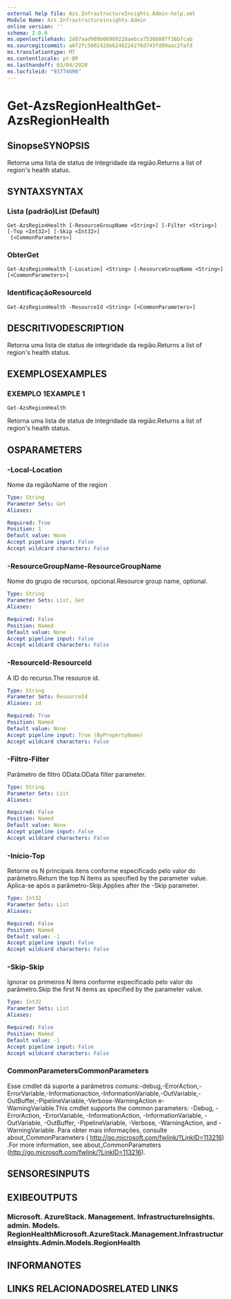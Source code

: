 ```yaml
---
external help file: Azs.InfrastructureInsights.Admin-help.xml
Module Name: Azs.Infrastructureinsights.Admin
online version: ''
schema: 2.0.0
ms.openlocfilehash: 2d07aad989b08909228aebca7538b007f36bfcab
ms.sourcegitcommit: a6f2fc500242de6248224278d743fd09aac2fafd
ms.translationtype: MT
ms.contentlocale: pt-BR
ms.lasthandoff: 03/04/2020
ms.locfileid: "93774696"
---
```

# <span data-ttu-id="9c3e2-101">Get-AzsRegionHealth</span><span class="sxs-lookup"><span data-stu-id="9c3e2-101">Get-AzsRegionHealth</span></span>

## <span data-ttu-id="9c3e2-102">Sinopse</span><span class="sxs-lookup"><span data-stu-id="9c3e2-102">SYNOPSIS</span></span>
<span data-ttu-id="9c3e2-103">Retorna uma lista de status de integridade da região.</span><span class="sxs-lookup"><span data-stu-id="9c3e2-103">Returns a list of region's health status.</span></span>

## <span data-ttu-id="9c3e2-104">SYNTAX</span><span class="sxs-lookup"><span data-stu-id="9c3e2-104">SYNTAX</span></span>

### <span data-ttu-id="9c3e2-105">Lista (padrão)</span><span class="sxs-lookup"><span data-stu-id="9c3e2-105">List (Default)</span></span>
```
Get-AzsRegionHealth [-ResourceGroupName <String>] [-Filter <String>] [-Top <Int32>] [-Skip <Int32>]
 [<CommonParameters>]
```

### <span data-ttu-id="9c3e2-106">Obter</span><span class="sxs-lookup"><span data-stu-id="9c3e2-106">Get</span></span>
```
Get-AzsRegionHealth [-Location] <String> [-ResourceGroupName <String>] [<CommonParameters>]
```

### <span data-ttu-id="9c3e2-107">Identificação</span><span class="sxs-lookup"><span data-stu-id="9c3e2-107">ResourceId</span></span>
```
Get-AzsRegionHealth -ResourceId <String> [<CommonParameters>]
```

## <span data-ttu-id="9c3e2-108">DESCRITIVO</span><span class="sxs-lookup"><span data-stu-id="9c3e2-108">DESCRIPTION</span></span>
<span data-ttu-id="9c3e2-109">Retorna uma lista de status de integridade da região.</span><span class="sxs-lookup"><span data-stu-id="9c3e2-109">Returns a list of region's health status.</span></span>

## <span data-ttu-id="9c3e2-110">EXEMPLOS</span><span class="sxs-lookup"><span data-stu-id="9c3e2-110">EXAMPLES</span></span>

### <span data-ttu-id="9c3e2-111">EXEMPLO 1</span><span class="sxs-lookup"><span data-stu-id="9c3e2-111">EXAMPLE 1</span></span>
```
Get-AzsRegionHealth
```

<span data-ttu-id="9c3e2-112">Retorna uma lista de status de integridade da região.</span><span class="sxs-lookup"><span data-stu-id="9c3e2-112">Returns a list of region's health status.</span></span>

## <span data-ttu-id="9c3e2-113">OS</span><span class="sxs-lookup"><span data-stu-id="9c3e2-113">PARAMETERS</span></span>

### <span data-ttu-id="9c3e2-114">-Local</span><span class="sxs-lookup"><span data-stu-id="9c3e2-114">-Location</span></span>
<span data-ttu-id="9c3e2-115">Nome da região</span><span class="sxs-lookup"><span data-stu-id="9c3e2-115">Name of the region</span></span>

```yaml
Type: String
Parameter Sets: Get
Aliases:

Required: True
Position: 1
Default value: None
Accept pipeline input: False
Accept wildcard characters: False
```

### <span data-ttu-id="9c3e2-116">-ResourceGroupName</span><span class="sxs-lookup"><span data-stu-id="9c3e2-116">-ResourceGroupName</span></span>
<span data-ttu-id="9c3e2-117">Nome do grupo de recursos, opcional.</span><span class="sxs-lookup"><span data-stu-id="9c3e2-117">Resource group name, optional.</span></span>

```yaml
Type: String
Parameter Sets: List, Get
Aliases:

Required: False
Position: Named
Default value: None
Accept pipeline input: False
Accept wildcard characters: False
```

### <span data-ttu-id="9c3e2-118">-ResourceId</span><span class="sxs-lookup"><span data-stu-id="9c3e2-118">-ResourceId</span></span>
<span data-ttu-id="9c3e2-119">A ID do recurso.</span><span class="sxs-lookup"><span data-stu-id="9c3e2-119">The resource id.</span></span>

```yaml
Type: String
Parameter Sets: ResourceId
Aliases: id

Required: True
Position: Named
Default value: None
Accept pipeline input: True (ByPropertyName)
Accept wildcard characters: False
```

### <span data-ttu-id="9c3e2-120">-Filtro</span><span class="sxs-lookup"><span data-stu-id="9c3e2-120">-Filter</span></span>
<span data-ttu-id="9c3e2-121">Parâmetro de filtro OData.</span><span class="sxs-lookup"><span data-stu-id="9c3e2-121">OData filter parameter.</span></span>

```yaml
Type: String
Parameter Sets: List
Aliases:

Required: False
Position: Named
Default value: None
Accept pipeline input: False
Accept wildcard characters: False
```

### <span data-ttu-id="9c3e2-122">-Início</span><span class="sxs-lookup"><span data-stu-id="9c3e2-122">-Top</span></span>
<span data-ttu-id="9c3e2-123">Retorne os N principais itens conforme especificado pelo valor do parâmetro.</span><span class="sxs-lookup"><span data-stu-id="9c3e2-123">Return the top N items as specified by the parameter value.</span></span>
<span data-ttu-id="9c3e2-124">Aplica-se após o parâmetro-Skip.</span><span class="sxs-lookup"><span data-stu-id="9c3e2-124">Applies after the -Skip parameter.</span></span>

```yaml
Type: Int32
Parameter Sets: List
Aliases:

Required: False
Position: Named
Default value: -1
Accept pipeline input: False
Accept wildcard characters: False
```

### <span data-ttu-id="9c3e2-125">-Skip</span><span class="sxs-lookup"><span data-stu-id="9c3e2-125">-Skip</span></span>
<span data-ttu-id="9c3e2-126">Ignorar os primeiros N itens conforme especificado pelo valor do parâmetro.</span><span class="sxs-lookup"><span data-stu-id="9c3e2-126">Skip the first N items as specified by the parameter value.</span></span>

```yaml
Type: Int32
Parameter Sets: List
Aliases:

Required: False
Position: Named
Default value: -1
Accept pipeline input: False
Accept wildcard characters: False
```

### <span data-ttu-id="9c3e2-127">CommonParameters</span><span class="sxs-lookup"><span data-stu-id="9c3e2-127">CommonParameters</span></span>
<span data-ttu-id="9c3e2-128">Esse cmdlet dá suporte a parâmetros comuns:-debug,-ErrorAction,-ErrorVariable,-Informationaction,-InformationVariable,-OutVariable,-OutBuffer,-PipelineVariable,-Verbose-WarningAction e-WarningVariable.</span><span class="sxs-lookup"><span data-stu-id="9c3e2-128">This cmdlet supports the common parameters: -Debug, -ErrorAction, -ErrorVariable, -InformationAction, -InformationVariable, -OutVariable, -OutBuffer, -PipelineVariable, -Verbose, -WarningAction, and -WarningVariable.</span></span> <span data-ttu-id="9c3e2-129">Para obter mais informações, consulte about_CommonParameters ( http://go.microsoft.com/fwlink/?LinkID=113216) .</span><span class="sxs-lookup"><span data-stu-id="9c3e2-129">For more information, see about_CommonParameters (http://go.microsoft.com/fwlink/?LinkID=113216).</span></span>

## <span data-ttu-id="9c3e2-130">SENSORES</span><span class="sxs-lookup"><span data-stu-id="9c3e2-130">INPUTS</span></span>

## <span data-ttu-id="9c3e2-131">EXIBE</span><span class="sxs-lookup"><span data-stu-id="9c3e2-131">OUTPUTS</span></span>

### <span data-ttu-id="9c3e2-132">Microsoft. AzureStack. Management. InfrastructureInsights. admin. Models. RegionHealth</span><span class="sxs-lookup"><span data-stu-id="9c3e2-132">Microsoft.AzureStack.Management.InfrastructureInsights.Admin.Models.RegionHealth</span></span>

## <span data-ttu-id="9c3e2-133">INFORMA</span><span class="sxs-lookup"><span data-stu-id="9c3e2-133">NOTES</span></span>

## <span data-ttu-id="9c3e2-134">LINKS RELACIONADOS</span><span class="sxs-lookup"><span data-stu-id="9c3e2-134">RELATED LINKS</span></span>
